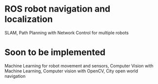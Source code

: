 # ROS robot navigation and localization
SLAM, Path Planning with Network Control for multiple robots

# Soon to be implemented
Machine Learning for robot movement and sensors, Computer Vision with Machine Learning, Computer vision with OpenCV, City open world navigation

